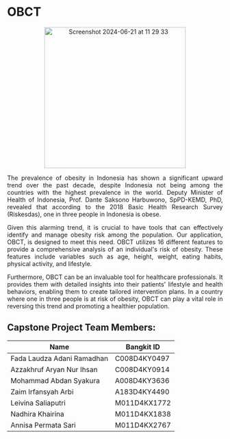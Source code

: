 # OBCT

<p align="center">
  <img width="330" alt="Screenshot 2024-06-21 at 11 29 33" src="https://github.com/leivinaslp/OBCT-Bangkit/assets/162125834/1c995f99-cc40-4aa0-a72e-9c5faf6f5e29" =150x150>
</p>

<p style="text-align: justify;">
The prevalence of obesity in Indonesia has shown a significant upward trend over the past decade, despite Indonesia not being among the countries with the highest prevalence in the world. Deputy Minister of Health of Indonesia, Prof. Dante Saksono Harbuwono, SpPD-KEMD, PhD, revealed that according to the 2018 Basic Health Research Survey (Riskesdas), one in three people in Indonesia is obese.
</p>

<p style="text-align: justify;">
Given this alarming trend, it is crucial to have tools that can effectively identify and manage obesity risk among the population. Our application, OBCT, is designed to meet this need. OBCT utilizes 16 different features to provide a comprehensive analysis of an individual's risk of obesity. These features include variables such as age, height, weight, eating habits, physical activity, and lifestyle.
</p>

<p style="text-align: justify;">
Furthermore, OBCT can be an invaluable tool for healthcare professionals. It provides them with detailed insights into their patients' lifestyle and health behaviors, enabling them to create tailored intervention plans. In a country where one in three people is at risk of obesity, OBCT can play a vital role in reversing this trend and promoting a healthier population.
</p>

## Capstone Project Team Members:

| Name                        | Bangkit ID    |
|-----------------------------|---------------|
| Fada Laudza Adani Ramadhan  | C008D4KY0497  |
| Azzakhruf Aryan Nur Ihsan   | C008D4KY0914  |
| Mohammad Abdan Syakura      | A008D4KY3636  |
| Zaim Irfansyah Arbi         | A183D4KY4490  |
| Leivina Saliaputri          | M011D4KX1772  |
| Nadhira Khairina            | M011D4KX1838  |
| Annisa Permata Sari         | M011D4KX2767  |

